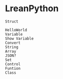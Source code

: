 # LreanPython



```text
Struct

HelloWorld
Variable
Show Variable
Convert
String
Array
JSON?
Set
Control
Funtion
Class
```

